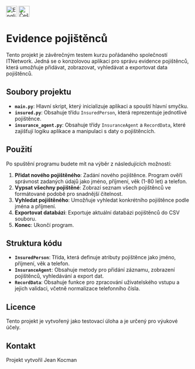 <a href="README.en.md"><img src="https://em-content.zobj.net/thumbs/120/twitter/322/flag-united-kingdom_1f1ec-1f1e7.png" alt="English" width="30"/></a>
<a href="README.md"><img src="https://em-content.zobj.net/thumbs/120/twitter/322/flag-czechia_1f1e8-1f1ff.png" alt="Čeština" width="30"/></a>
# Evidence pojištěnců

Tento projekt je závěrečným testem kurzu pořádaného společností ITNetwork. Jedná se o konzolovou aplikaci pro správu evidence pojištěnců, která umožňuje přidávat, zobrazovat, vyhledávat a exportovat data pojištěnců.

## Soubory projektu

- **`main.py`**: Hlavní skript, který inicializuje aplikaci a spouští hlavní smyčku.
- **`insured.py`**: Obsahuje třídu `InsuredPerson`, která reprezentuje jednotlivé pojištěnce.
- **`insurance_agent.py`**: Obsahuje třídy `InsuranceAgent` a `RecordData`, které zajišťují logiku aplikace a manipulaci s daty o pojištěncích.

## Použití

Po spuštění programu budete mít na výběr z následujících možností:

1. **Přidat nového pojištěného**: Zadání nového pojištěnce. Program ověří správnost zadaných údajů jako jméno, příjmení, věk (1-80 let) a telefon.
2. **Vypsat všechny pojištěné**: Zobrazí seznam všech pojištěnců ve formátované podobě pro snadnější čitelnost.
3. **Vyhledat pojištěného**: Umožňuje vyhledat konkrétního pojištěnce podle jména a příjmení.
4. **Exportovat databázi**: Exportuje aktuální databázi pojištěnců do CSV souboru.
5. **Konec**: Ukončí program.

## Struktura kódu

- **`InsuredPerson`**: Třída, která definuje atributy pojištěnce jako jméno, příjmení, věk a telefon.
- **`InsuranceAgent`**: Obsahuje metody pro přidání záznamu, zobrazení pojištěnců, vyhledávání a export dat.
- **`RecordData`**: Obsahuje funkce pro zpracování uživatelského vstupu a jejich validaci, včetně normalizace telefonního čísla.

## Licence

Tento projekt je vytvořený jako testovací úloha a je určený pro výukové účely. 

## Kontakt

Projekt vytvořil Jean Kocman
